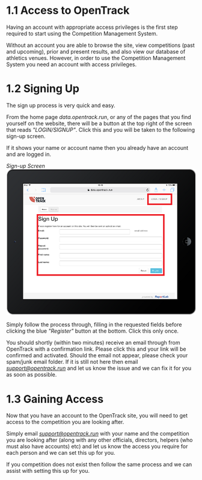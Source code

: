 <!-- TITLE: Training Manual - Sign Up -->
# 1.1 Access to OpenTrack
Having an account with appropriate access privileges is the first step required to start using the Competition Management System. 

Without an account you are able to browse the site, view competitions (past and upcoming), prior and present results, and also view our database of athletics venues. However, in order to use the Competition Management System you need an account with access privileges. 

# 1.2 Signing Up
The sign up process is very quick and easy. 

From the home page *data.opentrack.run*, or any of the pages that you find yourself on the website, there will be a button at the top right of the screen that reads *"LOGIN/SIGNUP"*. Click this and you will be taken to the following sign-up screen.

If it shows your name or account name then you already have an account and are logged in.

*Sign-up Screen*
![Signup](/uploads/sign-up/signup.png "Signup")

Simply follow the process through, filling in the requested fields before clicking the blue *"Register"* button at the bottom. Click this only once.

You should shortly (within two minutes) receive an email through from OpenTrack with a confirmation link. Please click this and your link will be confirmed and activated. Should the email not appear, please check your spam/junk email folder. If it is still not here then email *support@opentrack.run* and let us know the issue and we can fix it for you as soon as possible. 

# 1.3 Gaining Access
Now that you have an account to the OpenTrack site, you will need to get access to the competition you are looking after.

Simply email *support@opentrack.run* with your name and the competition you are looking after (along with any other officials, directors, helpers (who must also have accounts) etc) and let us know the access you require for each person and we can set this up for you. 

If you competition does not exist then follow the same process and we can assist with setting this up for you. 


